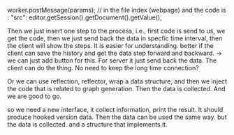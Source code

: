 worker.postMessage(params); // in the file index (webpage)
and the code is :      "src": editor.getSession().getDocument().getValue(),

Then we just insert one step to the process, i.e., first code is send to us, we get the code, then we just send back the data in specfic time interval, 
then the client will show the steps. It is easier for understanding.
better if the client can save the history and get the data step forward and backward. -> we can just add button for this. 
For server it just send back the data. The client can do the thing. No need to keep the long time connection?


Or we can use reflection, reflector, wrap a data structure, and then we inject the code that
is related to graph generation.
Then the data is collected. And we are good to go.

so we need a new interface, it collect information, print the result.
It should produce hooked version data. Then the data can be used the same way. 
but the data is collected.
and a structure that implements it.
